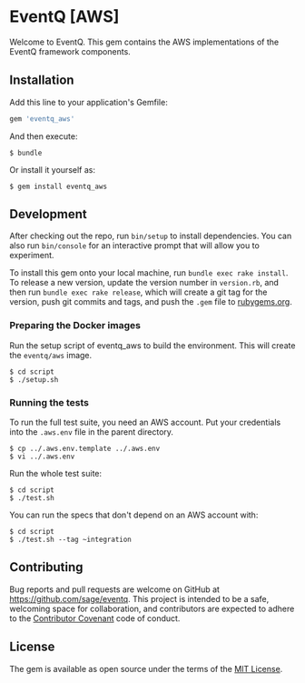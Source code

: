 # EventQ [AWS]

Welcome to EventQ. This gem contains the AWS implementations of the EventQ framework components.

## Installation

Add this line to your application's Gemfile:

```ruby
gem 'eventq_aws'
```

And then execute:

    $ bundle

Or install it yourself as:

    $ gem install eventq_aws


## Development

After checking out the repo, run `bin/setup` to install dependencies. You can also run `bin/console` for an interactive prompt that will allow you to experiment.

To install this gem onto your local machine, run `bundle exec rake install`. To release a new version, update the version number in `version.rb`, and then run `bundle exec rake release`, which will create a git tag for the version, push git commits and tags, and push the `.gem` file to [rubygems.org](https://rubygems.org).

### Preparing the Docker images

Run the setup script of eventq_aws to build the environment. This will create the `eventq/aws` image.

    $ cd script
    $ ./setup.sh

### Running the tests

To run the full test suite, you need an AWS account. Put your credentials into the `.aws.env` file in the parent directory.

    $ cp ../.aws.env.template ../.aws.env
    $ vi ../.aws.env

Run the whole test suite:

    $ cd script
    $ ./test.sh

You can run the specs that don't depend on an AWS account with:

    $ cd script
    $ ./test.sh --tag ~integration

## Contributing

Bug reports and pull requests are welcome on GitHub at https://github.com/sage/eventq. This project is intended to be a safe, welcoming space for collaboration, and contributors are expected to adhere to the [Contributor Covenant](http://contributor-covenant.org) code of conduct.


## License

The gem is available as open source under the terms of the [MIT License](http://opensource.org/licenses/MIT).

